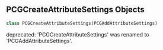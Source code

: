 ## PCGCreateAttributeSettings Objects

```python
class PCGCreateAttributeSettings(PCGAddAttributeSettings)
```

deprecated: 'PCGCreateAttributeSettings' was renamed to 'PCGAddAttributeSettings'.

<a id="unreal.PCGCreateAttributeSetSettings"></a>